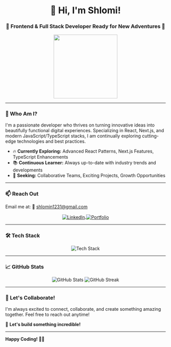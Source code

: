 <h1 align="center">👋 Hi, I'm Shlomi!</h1>

<h3 align="center">🚀 Frontend & Full Stack Developer Ready for New Adventures 🚀</h3>

<p align="center">
  <img src="https://media.giphy.com/media/f3iwJFOVOwuy7K6FFw/giphy.gif" width="200">
</p>

---

### 🌟 Who Am I?

I'm a passionate developer who thrives on turning innovative ideas into beautifully functional digital experiences. Specializing in React, Next.js, and modern JavaScript/TypeScript stacks, I am continually exploring cutting-edge technologies and best practices.

* 🔥 **Currently Exploring:** Advanced React Patterns, Next.js Features, TypeScript Enhancements
* 📚 **Continuous Learner:** Always up-to-date with industry trends and developments
* 💼 **Seeking:** Collaborative Teams, Exciting Projects, Growth Opportunities

---

### 📫 Reach Out

Email me at: 📧 [shlomin1231@gmail.com](mailto:shlomin1231@gmail.com)

<p align="center">
  <a href="https://www.linkedin.com/in/shlomi-nugarker-b89777155/" target="_blank">
    <img align="center" src="https://img.shields.io/badge/LinkedIn-0077B5?style=for-the-badge&logo=linkedin&logoColor=white" alt="LinkedIn" />
  </a>
  <a href="https://www.shlomi.dev/" target="_blank">
    <img align="center" src="https://img.shields.io/badge/Portfolio-000000?style=for-the-badge&logo=vercel&logoColor=white" alt="Portfolio" />
  </a>
</p>

---

### 🛠️ Tech Stack

<p align="center">
  <img src="https://skillicons.dev/icons?i=js,ts,react,next,nodejs,postgres,mongodb,tailwind" alt="Tech Stack" />
</p>

---

### 📈 GitHub Stats

<p align="center">
  <img src="https://github-readme-stats.vercel.app/api?username=shlominugarker&show_icons=true&theme=radical" alt="GitHub Stats" />
  <img src="https://github-readme-streak-stats.herokuapp.com/?user=shlominugarker&theme=radical" alt="GitHub Streak" />
</p>

---

### 💬 Let's Collaborate!

I'm always excited to connect, collaborate, and create something amazing together. Feel free to reach out anytime!

🎯 **Let's build something incredible!**

---

**Happy Coding! 🚀✨**
